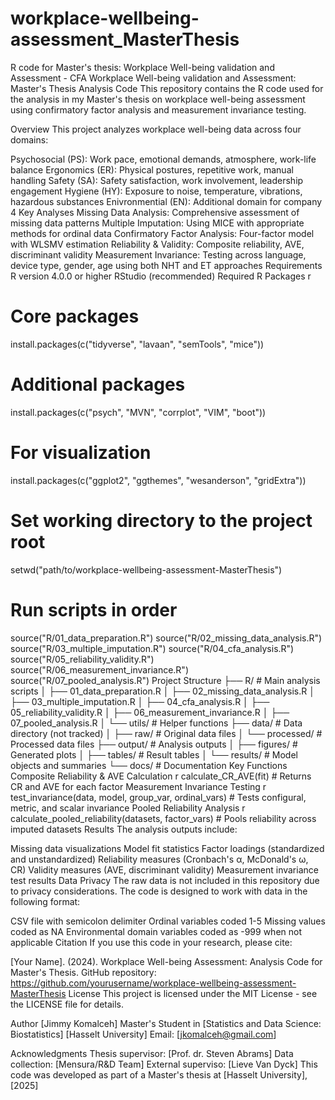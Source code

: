 # workplace-wellbeing-assessment_MasterThesis
R code for Master's thesis: Workplace Well-being validation and  Assessment - CFA
Workplace Well-being validation and Assessment: Master's Thesis Analysis Code
This repository contains the R code used for the analysis in my Master's thesis on workplace well-being assessment using confirmatory factor analysis and measurement invariance testing.

Overview
This project analyzes workplace well-being data across four domains:

Psychosocial (PS): Work pace, emotional demands, atmosphere, work-life balance
Ergonomics (ER): Physical postures, repetitive work, manual handling
Safety (SA): Safety satisfaction, work involvement, leadership engagement
Hygiene (HY): Exposure to noise, temperature, vibrations, hazardous substances
Enivronmential (EN): Additional domain for company 4
Key Analyses
Missing Data Analysis: Comprehensive assessment of missing data patterns
Multiple Imputation: Using MICE with appropriate methods for ordinal data
Confirmatory Factor Analysis: Four-factor model with WLSMV estimation
Reliability & Validity: Composite reliability, AVE, discriminant validity
Measurement Invariance: Testing across language, device type, gender, age using both NHT and ET approaches
Requirements
R version 4.0.0 or higher
RStudio (recommended)
Required R Packages
r
# Core packages
install.packages(c("tidyverse", "lavaan", "semTools", "mice"))

# Additional packages
install.packages(c("psych", "MVN", "corrplot", "VIM", "boot"))

# For visualization
install.packages(c("ggplot2", "ggthemes", "wesanderson", "gridExtra"))

# Set working directory to the project root
setwd("path/to/workplace-wellbeing-assessment-MasterThesis")

# Run scripts in order
source("R/01_data_preparation.R")
source("R/02_missing_data_analysis.R")
source("R/03_multiple_imputation.R")
source("R/04_cfa_analysis.R")
source("R/05_reliability_validity.R")
source("R/06_measurement_invariance.R")
source("R/07_pooled_analysis.R")
Project Structure
├── R/                      # Main analysis scripts
│   ├── 01_data_preparation.R
│   ├── 02_missing_data_analysis.R
│   ├── 03_multiple_imputation.R
│   ├── 04_cfa_analysis.R
│   ├── 05_reliability_validity.R
│   ├── 06_measurement_invariance.R
│   ├── 07_pooled_analysis.R
│   └── utils/             # Helper functions
├── data/                  # Data directory (not tracked)
│   ├── raw/              # Original data files
│   └── processed/        # Processed data files
├── output/               # Analysis outputs
│   ├── figures/         # Generated plots
│   ├── tables/          # Result tables
│   └── results/         # Model objects and summaries
└── docs/                # Documentation
Key Functions
Composite Reliability & AVE Calculation
r
calculate_CR_AVE(fit)  # Returns CR and AVE for each factor
Measurement Invariance Testing
r
test_invariance(data, model, group_var, ordinal_vars)  # Tests configural, metric, and scalar invariance
Pooled Reliability Analysis
r
calculate_pooled_reliability(datasets, factor_vars)  # Pools reliability across imputed datasets
Results
The analysis outputs include:

Missing data visualizations
Model fit statistics
Factor loadings (standardized and unstandardized)
Reliability measures (Cronbach's α, McDonald's ω, CR)
Validity measures (AVE, discriminant validity)
Measurement invariance test results
Data Privacy
The raw data is not included in this repository due to privacy considerations. The code is designed to work with data in the following format:

CSV file with semicolon delimiter
Ordinal variables coded 1-5
Missing values coded as NA
Environmental domain variables coded as -999 when not applicable
Citation
If you use this code in your research, please cite:

[Your Name]. (2024). Workplace Well-being Assessment: Analysis Code for Master's Thesis. 
GitHub repository: https://github.com/yourusername/workplace-wellbeing-assessment-MasterThesis
License
This project is licensed under the MIT License - see the LICENSE file for details.

Author
[Jimmy Komalceh]
Master's Student in [Statistics and Data Science: Biostatistics]
[Hasselt University]
Email: [jkomalceh@gmail.com]

Acknowledgments
Thesis supervisor: [Prof. dr. Steven Abrams]
Data collection: [Mensura/R&D Team]
External superviso: [Lieve Van Dyck]
This code was developed as part of a Master's thesis at [Hasselt University], [2025]

